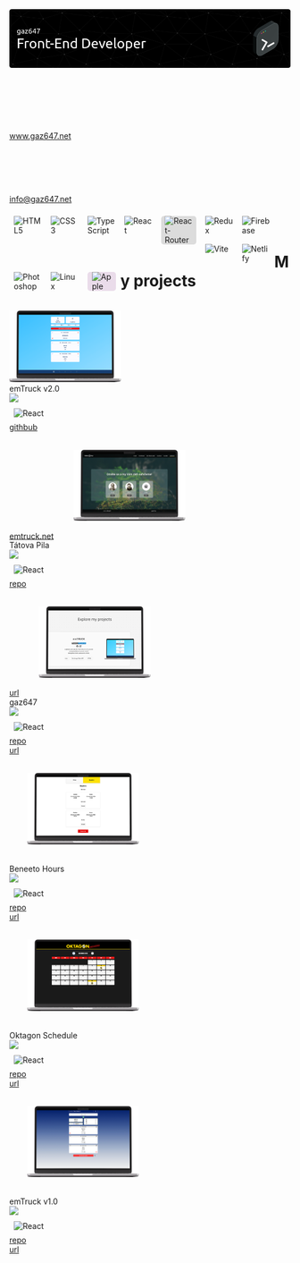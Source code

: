 <img src="src/images/github-header-image.png">

<a href="https://gaz647.net/" style="display:block; font-size: 1.5rem; padding: 3rem; cursor: pointer;">www.gaz647.net</a>
<a href="mailto:info@gaz647.net?subject=Message%20via%20profile%20on%20Github" style="display:block; font-size: 1.5rem; padding: 3rem; cursor: pointer;">info@gaz647.net</a>

<img align="left" alt="HTML5" width="50px" style="margin: .5rem" src="https://cdn.jsdelivr.net/gh/devicons/devicon@latest/icons/html5/html5-original.svg" />
<img align="left" alt="CSS3" width="50px" style="margin: .5rem" src="https://cdn.jsdelivr.net/gh/devicons/devicon@latest/icons/css3/css3-original.svg" />
<img align="left" alt="TypeScript" width="50px" style="margin: .5rem" src="https://cdn.jsdelivr.net/gh/devicons/devicon@latest/icons/typescript/typescript-original.svg" />
<img align="left" alt="React" width="50px" style="margin: .5rem" src="https://cdn.jsdelivr.net/gh/devicons/devicon@latest/icons/react/react-original.svg" />
<img align="left" alt="React-Router" width="50px" style="margin: .5rem; background-color: rgb(220, 220, 220); border-radius: 5px; padding: 0 .4rem" src="https://cdn.jsdelivr.net/gh/devicons/devicon@latest/icons/reactrouter/reactrouter-original.svg" />
<img align="left" alt="Redux" width="50px" style="margin: .5rem" src="https://cdn.jsdelivr.net/gh/devicons/devicon@latest/icons/redux/redux-original.svg" />
<img align="left" alt="Firebase" width="50px" style="margin: .5rem" src="https://cdn.jsdelivr.net/gh/devicons/devicon@latest/icons/firebase/firebase-original.svg" />
<img align="left" alt="Vite" width="50px" style="margin: .5rem" src="https://cdn.jsdelivr.net/gh/devicons/devicon@latest/icons/vitejs/vitejs-original.svg" />
<img align="left" alt="Netlify" width="50px" style="margin: .5rem" src="https://cdn.jsdelivr.net/gh/devicons/devicon@latest/icons/netlify/netlify-original.svg" />
<img align="left" alt="Photoshop" width="50px" style="margin: .5rem" src="https://cdn.jsdelivr.net/gh/devicons/devicon@latest/icons/photoshop/photoshop-original.svg" />
<img align="left" alt="Linux" width="50px" style="margin: .5rem" src="https://cdn.jsdelivr.net/gh/devicons/devicon@latest/icons/linux/linux-original.svg" />
<img align="left" alt="Apple" width="35px" style="margin: .5rem; background-color: rgb(234, 220, 234); border-radius: 5px; padding: 0 .5rem" src="https://cdn.jsdelivr.net/gh/devicons/devicon@latest/icons/apple/apple-original.svg" />

<br>
<br>

# My projects

<br>

<img style="max-width: 200px;" src="src/images/mockup-emtruck-v2.0-w-800-px.png" />
<br>
emTruck v2.0
<br>
<img style="width: 12rem" src="https://wakatime.com/badge/user/0042881c-6061-4165-a38d-5958bd6d02bc/project/1a883016-572f-4180-8581-73d1b8c50428.svg"/>
<br>
<img alt="React" width="25px" style="margin: .5rem" src="https://cdn.jsdelivr.net/gh/devicons/devicon@latest/icons/react/react-original.svg" />
<br>
<a href="https://github.com/gaz647/emTRUCK" target="_blank">githbub</a>
<br>
<a href="https://emtruck.net/" target="_blank">emtruck.net</a>


<img style="padding: 2rem; max-width: 200px;" src="src/images/mockup-tatova-pila-w-800-px.png" />
<br>
Tátova Pila
<br>
<img style="width: 12rem" src="https://wakatime.com/badge/user/0042881c-6061-4165-a38d-5958bd6d02bc/project/018c1b57-9fb4-4879-8e56-75f570716b1f.svg"/>
<br>
<img alt="React" width="25px" style="margin: .5rem" src="https://cdn.jsdelivr.net/gh/devicons/devicon@latest/icons/react/react-original.svg" />
<br>
<a href="https://github.com/gaz647/tatova-pila_ts" target="_blank">repo</a>
<br>
<a href="https://tatovapila.cz/" target="_blank">url</a>

<img style="padding: 2rem; max-width: 200px;" src="src/images/mockup-gaz647-w-800-px.png" />
<br>
gaz647
<br>
<img style="width: 12rem" src="https://wakatime.com/badge/user/0042881c-6061-4165-a38d-5958bd6d02bc/project/018cf290-0b79-4c55-bc8a-0d1a7a4b578c.svg"/>
<br>
<img alt="React" width="25px" style="margin: .5rem" src="https://cdn.jsdelivr.net/gh/devicons/devicon@latest/icons/react/react-original.svg" />
<br>
<a href="https://github.com/gaz647/gaz647" target="_blank">repo</a>
<br>
<a href="https://gaz647.net/" target="_blank">url</a>
<br>

<img style="padding: 2rem; max-width: 200px;" src="src/images/mockup-beneeto-hours-w-800-px.png" />
<br>
Beneeto Hours
<br>
<img style="width: 12rem" src="https://wakatime.com/badge/user/0042881c-6061-4165-a38d-5958bd6d02bc/project/bf2c22ad-f6b8-4f77-b86d-e9a72a65905b.svg"/>
<br>
<img alt="React" width="25px" style="margin: .5rem" src="https://cdn.jsdelivr.net/gh/devicons/devicon@latest/icons/react/react-original.svg" />
<br>
<a href="https://github.com/gaz647/beneeto-hours_ts" target="_blank">repo</a>
<br>
<a href="https://beneeto-hours.netlify.app" target="_blank">url</a>
<br>

<img style="padding: 2rem; max-width: 200px;" src="src/images/mockup-oktagon-schedule-w-800-px.png" />
<br>
Oktagon Schedule
<br>
<img style="width: 12rem" src="https://wakatime.com/badge/user/0042881c-6061-4165-a38d-5958bd6d02bc/project/124c0e6a-9248-4c01-bf48-1c49b325afe3.svg"/>
<br>
<img alt="React" width="25px" style="margin: .5rem" src="https://cdn.jsdelivr.net/gh/devicons/devicon@latest/icons/react/react-original.svg" />
<br>
<a href="https://github.com/gaz647/oktagon-schedule-ts" target="_blank">repo</a>
<br>
<a href="https://fancy-narwhal-e5080d.netlify.app/" target="_blank">url</a>
<br>

<img style="padding: 2rem; max-width: 200px;" src="src/images/mockup-emtruck-v1.0-w-800-px.png" />
<br>
emTruck v1.0
<br>
<img style="width: 12rem" src="https://wakatime.com/badge/user/0042881c-6061-4165-a38d-5958bd6d02bc/project/925b101f-155e-4ecb-ada0-5c21ec73df5e.svg"/>
<br>
<img alt="React" width="25px" style="margin: .5rem" src="https://cdn.jsdelivr.net/gh/devicons/devicon@latest/icons/react/react-original.svg" />
<br>
<a href="https://github.com/gaz647/emTRUCK_VUE" target="_blank">repo</a>
<br>
<a href="https://emtruck-v1.netlify.app/" target="_blank">url</a>
